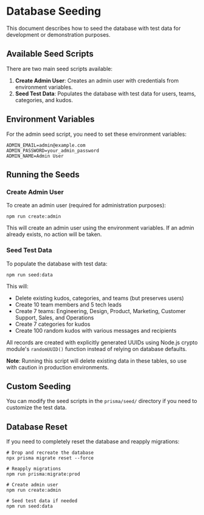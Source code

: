 # Database Seeding

This document describes how to seed the database with test data for development or demonstration purposes.

## Available Seed Scripts

There are two main seed scripts available:

1. **Create Admin User**: Creates an admin user with credentials from environment variables.
2. **Seed Test Data**: Populates the database with test data for users, teams, categories, and kudos.

## Environment Variables

For the admin seed script, you need to set these environment variables:

```
ADMIN_EMAIL=admin@example.com
ADMIN_PASSWORD=your_admin_password
ADMIN_NAME=Admin User
```

## Running the Seeds

### Create Admin User

To create an admin user (required for administration purposes):

```
npm run create:admin
```

This will create an admin user using the environment variables. If an admin already exists, no action will be taken.

### Seed Test Data

To populate the database with test data:

```
npm run seed:data
```

This will:
- Delete existing kudos, categories, and teams (but preserves users)
- Create 10 team members and 5 tech leads
- Create 7 teams: Engineering, Design, Product, Marketing, Customer Support, Sales, and Operations
- Create 7 categories for kudos
- Create 100 random kudos with various messages and recipients

All records are created with explicitly generated UUIDs using Node.js crypto module's `randomUUID()` function instead of relying on database defaults.

**Note**: Running this script will delete existing data in these tables, so use with caution in production environments.

## Custom Seeding

You can modify the seed scripts in the `prisma/seed/` directory if you need to customize the test data.

## Database Reset

If you need to completely reset the database and reapply migrations:

```
# Drop and recreate the database
npx prisma migrate reset --force

# Reapply migrations
npm run prisma:migrate:prod

# Create admin user
npm run create:admin

# Seed test data if needed
npm run seed:data
``` 